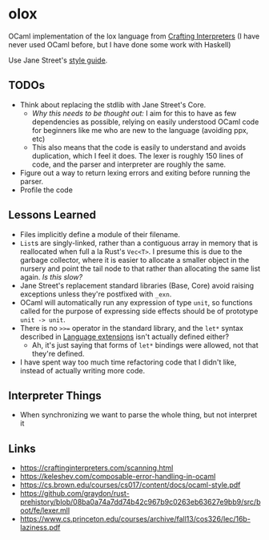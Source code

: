 # olox

OCaml implementation of the lox language from
[Crafting Interpreters](https://craftinginterpreters.com) (I have never used
OCaml before, but I have done some work with Haskell)

Use Jane Street's [style guide](https://opensource.janestreet.com/standards/).

## TODOs

*   Think about replacing the stdlib with Jane Street's Core.
    *   *Why this needs to be thought out:* I aim for this to have as few
        dependencies as possible, relying on easily understood OCaml code for
        beginners like me who are new to the language (avoiding ppx, etc)
    *   This also means that the code is easily to understand and avoids
        duplication, which I feel it does. The lexer is roughly 150 lines of
        code, and the parser and interpreter are roughly the same.
*   Figure out a way to return lexing errors and exiting before running the
    parser.
*   Profile the code

## Lessons Learned

*   Files implicitly define a module of their filename.
*   `List`s are singly-linked, rather than a contiguous array in memory that is
    reallocated when full a la Rust's `Vec<T>`. I presume this is due to the
    garbage collector, where it is easier to allocate a smaller object in the
    nursery and point the tail node to that rather than allocating the same
    list again. *Is this slow?*
*   Jane Street's replacement standard libraries (Base, Core) avoid raising
    exceptions unless they're postfixed with `_exn`.
*   OCaml will automatically run any expression of type `unit`, so functions
    called for the purpose of expressing side effects should be of prototype
    `unit -> unit`.
*   There is no `>>=` operator in the standard library, and the `let*` syntax
    described in
    [Language extensions](https://v2.ocaml.org/manual/bindingops.html) isn't
    actually defined either?
    *   Ah, it's just saying that forms of `let*` bindings were allowed, not
        that they're defined.
*   I have spent way too much time refactoring code that I didn't like, instead
    of actually writing more code.

## Interpreter Things

*   When synchronizing we want to parse the whole thing, but not interpret it

## Links

*   https://craftinginterpreters.com/scanning.html
*   https://keleshev.com/composable-error-handling-in-ocaml
*   https://cs.brown.edu/courses/cs017/content/docs/ocaml-style.pdf
*   https://github.com/graydon/rust-prehistory/blob/08ba0a74a7dd74b42c967b9c0263eb63627e9bb9/src/boot/fe/lexer.mll
*   https://www.cs.princeton.edu/courses/archive/fall13/cos326/lec/16b-laziness.pdf

